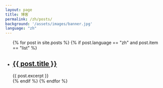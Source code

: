 ```yaml
---
layout: page
title: 博客
permalink: /zh/posts/
background: '/assets/images/banner.jpg'
language: "zh"
---
```


<ul>
    {% for post in site.posts %}
        {% if post.language == "zh" and post.item == "list" %}
            <li>
                <h2><a href="{{ post.url }}">{{ post.title }}</a></h2>
                {{ post.excerpt }}
            </li>
        {% endif %}
    {% endfor %}
</ul>